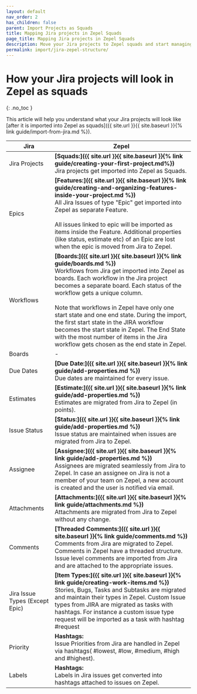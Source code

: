 ```yaml
---
layout: default
nav_order: 2
has_children: false
parent: Import Projects as Squads
title: Mapping Jira projects in Zepel Squads
page_title: Mapping Jira projects in Zepel Squads
description: Move your Jira projects to Zepel squads and start managing these squads with ease.
permalink: import/jira-zepel-structure/
---
```

# How your Jira projects will look in Zepel as squads
{: .no_toc }

This article will help you understand what your Jira projects will look like [after it is imported into Zepel as squads]({{ site.url }}{{ site.baseurl }}{% link guide/import-from-jira.md %}).

| <center>Jira</center>      | <center>Zepel</center>          |
|:-------------|:------------------|
| Jira Projects | **[Squads:]({{ site.url }}{{ site.baseurl }}{% link guide/creating-your-first-project.md%})** <br>Jira projects get imported into Zepel as Squads. |
| Epics | **[Features:]({{ site.url }}{{ site.baseurl }}{% link guide/creating-and-organizing-features-inside-your-project.md %})** <br>All Jira Issues of type "Epic" get imported into Zepel as separate Feature. <br><br>All issues linked to epic will be imported as items inside the Feature. Additional properties (like status, estimate etc) of an Epic are lost when the epic is moved from Jira to Zepel.|
| Workflows | **[Boards:]({{ site.url }}{{ site.baseurl }}{% link guide/boards.md %})** <br>Workflows from Jira get imported into Zepel as boards. Each workflow in the Jira project becomes a separate board. Each status of the workflow gets a unique column. <br><br>Note that workflows in Zepel have only one start state and one end state. During the import, the first start state in the JIRA workflow becomes the start state in Zepel. The End State with the most number of items in the Jira workflow gets chosen as the end state in Zepel.      |
| Boards | - |
| Due Dates | **[Due Date:]({{ site.url }}{{ site.baseurl }}{% link guide/add-properties.md %})** <br>Due dates are maintained for every issue.      |
| Estimates | **[Estimate:]({{ site.url }}{{ site.baseurl }}{% link guide/add-properties.md %})** <br>Estimates are migrated from Jira to Zepel (in points).       |
| Issue Status | **[Status:]({{ site.url }}{{ site.baseurl }}{% link guide/add-properties.md %})** <br>Issue status are maintained when issues are migrated from Jira to Zepel.      |
| Assignee | **[Assignee:]({{ site.url }}{{ site.baseurl }}{% link guide/add-properties.md %})** <br>Assignees are migrated seamlessly from Jira to Zepel. In case an assignee on Jira is not a member of your team on Zepel, a new account is created and the user is notified via email.      |
| Attachments | **[Attachments:]({{ site.url }}{{ site.baseurl }}{% link guide/attachments.md %})** <br>Attachments are migrated from Jira to Zepel without any change.|
| Comments | **[Threaded Comments:]({{ site.url }}{{ site.baseurl }}{% link guide/comments.md %})** <br>Comments from Jira are migrated to Zepel. Comments in Zepel have a threaded structure. Issue level comments are imported from Jira and are attached to the appropriate issues.|
| Jira Issue Types (Except Epic) | **[Item Types:]({{ site.url }}{{ site.baseurl }}{% link guide/creating-work-items.md %})**<br> Stories, Bugs, Tasks and Subtasks are migrated and maintain their types in Zepel. Custom Issue types from JIRA are migrated as tasks with hashtags. For instance a custom issue type request will be imported as a task with hashtag #request      |
| Priority | **Hashtags:**<br> Issue Priorities from Jira are handled in Zepel via hashtags( #lowest, #low, #medium, #high and #highest). |
| Labels | **Hashtags:**<br> Labels in Jira issues get converted into hashtags attached to issues on Zepel.      |
